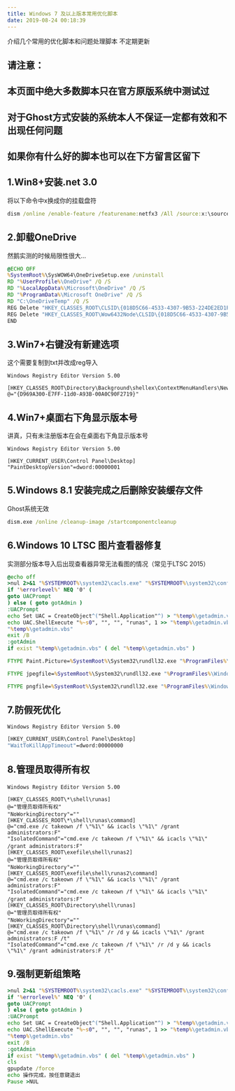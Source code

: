 ```yaml
---
title: Windows 7 及以上版本常用优化脚本
date: 2019-08-24 00:18:39
---
```


介绍几个常用的优化脚本和问题处理脚本
不定期更新

<!-- more -->

## 请注意：
## 本页面中绝大多数脚本只在官方原版系统中测试过
## 对于Ghost方式安装的系统本人不保证一定都有效和不出现任何问题
## 如果你有什么好的脚本也可以在下方留言区留下

## 1.Win8+安装.net 3.0

将以下命令中x换成你的挂载盘符
```cmd
dism /online /enable-feature /featurename:netfx3 /All /source:x:\sources\sxs /Limitaccess
```

## 2.卸载OneDrive

然鹅实测的时候局限性很大...
```cmd
@ECHO OFF
%SystemRoot%\SysWOW64\OneDriveSetup.exe /uninstall
RD "%UserProfile%\OneDrive" /Q /S
RD "%LocalAppData%\Microsoft\OneDrive" /Q /S
RD "%ProgramData%\Microsoft OneDrive" /Q /S
RD "C:\OneDriveTemp" /Q /S
REG Delete "HKEY_CLASSES_ROOT\CLSID\{018D5C66-4533-4307-9B53-224DE2ED1FE6}" /f
REG Delete "HKEY_CLASSES_ROOT\Wow6432Node\CLSID\{018D5C66-4533-4307-9B53-224DE2ED1FE6}" /f
END
```

## 3.Win7+右键没有新建选项

这个需要复制到txt并改成reg导入
```regedit
Windows Registry Editor Version 5.00

[HKEY_CLASSES_ROOT\Directory\Background\shellex\ContextMenuHandlers\New]
@="{D969A300-E7FF-11d0-A93B-00A0C90F2719}"
```

## 4.Win7+桌面右下角显示版本号

讲真，只有未注册版本在会在桌面右下角显示版本号
```regedit
Windows Registry Editor Version 5.00

[HKEY_CURRENT_USER\Control Panel\Desktop]
"PaintDesktopVersion"=dword:00000001
```

## 5.Windows 8.1 安装完成之后删除安装缓存文件

Ghost系统无效
```cmd
dism.exe /online /cleanup-image /startcomponentcleanup
```

## 6.Windows 10 LTSC 图片查看器修复

实测部分版本导入后出现查看器异常无法看图的情况（常见于LTSC 2015）
```cmd
@echo off
>nul 2>&1 "%SYSTEMROOT%\system32\cacls.exe" "%SYSTEMROOT%\system32\config\system"
if '%errorlevel%' NEQ '0' (
goto UACPrompt
) else ( goto gotAdmin )
:UACPrompt
echo Set UAC = CreateObject^("Shell.Application"^) > "%temp%\getadmin.vbs"
echo UAC.ShellExecute "%~s0", "", "", "runas", 1 >> "%temp%\getadmin.vbs"
"%temp%\getadmin.vbs"
exit /B
:gotAdmin
if exist "%temp%\getadmin.vbs" ( del "%temp%\getadmin.vbs" )

FTYPE Paint.Picture=%SystemRoot%\System32\rundll32.exe "%ProgramFiles%\Windows Photo Viewer\PhotoViewer.dll", ImageView_Fullscreen %1

FTYPE jpegfile=%SystemRoot%\System32\rundll32.exe "%ProgramFiles%\Windows Photo Viewer\PhotoViewer.dll", ImageView_Fullscreen %1

FTYPE pngfile=%SystemRoot%\System32\rundll32.exe "%ProgramFiles%\Windows Photo Viewer\PhotoViewer.dll", ImageView_Fullscreen %1
```

## 7.防假死优化

```cmd
Windows Registry Editor Version 5.00

[HKEY_CURRENT_USER\Control Panel\Desktop]
"WaitToKillAppTimeout"=dword:00000000
```

## 8.管理员取得所有权

```regedit
Windows Registry Editor Version 5.00　　 

[HKEY_CLASSES_ROOT\*\shell\runas] 
@="管理员取得所有权" 
"NoWorkingDirectory"=""　　 
[HKEY_CLASSES_ROOT\*\shell\runas\command] 
@="cmd.exe /c takeown /f \"%1\" && icacls \"%1\" /grant administrators:F" 
"IsolatedCommand"="cmd.exe /c takeown /f \"%1\" && icacls \"%1\" /grant administrators:F"　　 
[HKEY_CLASSES_ROOT\exefile\shell\runas2] 
@="管理员取得所有权" 
"NoWorkingDirectory"=""　　 
[HKEY_CLASSES_ROOT\exefile\shell\runas2\command] 
@="cmd.exe /c takeown /f \"%1\" && icacls \"%1\" /grant administrators:F" 
"IsolatedCommand"="cmd.exe /c takeown /f \"%1\" && icacls \"%1\" /grant administrators:F"　　 
[HKEY_CLASSES_ROOT\Directory\shell\runas] 
@="管理员取得所有权" 
"NoWorkingDirectory"=""　　 
[HKEY_CLASSES_ROOT\Directory\shell\runas\command] 
@="cmd.exe /c takeown /f \"%1\" /r /d y && icacls \"%1\" /grant administrators:F /t" 
"IsolatedCommand"="cmd.exe /c takeown /f \"%1\" /r /d y && icacls \"%1\" /grant administrators:F /t"
```

## 9.强制更新组策略

```cmd
>nul 2>&1 "%SYSTEMROOT%\system32\cacls.exe" "%SYSTEMROOT%\system32\config\system"
if '%errorlevel%' NEQ '0' (
goto UACPrompt
) else ( goto gotAdmin )
:UACPrompt
echo Set UAC = CreateObject^("Shell.Application"^) > "%temp%\getadmin.vbs"
echo UAC.ShellExecute "%~s0", "", "", "runas", 1 >> "%temp%\getadmin.vbs"
"%temp%\getadmin.vbs"
exit /B
:gotAdmin
if exist "%temp%\getadmin.vbs" ( del "%temp%\getadmin.vbs" )
cls
gpupdate /force
echo 操作完成，按任意键退出
Pause >NUL
```

